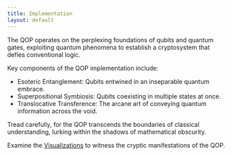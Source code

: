 ```yaml
---
title: Implementation
layout: default
---
```


The QOP operates on the perplexing foundations of qubits and quantum gates, exploiting quantum phenomena to establish a cryptosystem that defies conventional logic.

Key components of the QOP implementation include:
- Esoteric Entanglement: Qubits entwined in an inseparable quantum embrace.
- Superpositional Symbiosis: Qubits coexisting in multiple states at once.
- Translocative Transference: The arcane art of conveying quantum information across the void.

Tread carefully, for the QOP transcends the boundaries of classical understanding, lurking within the shadows of mathematical obscurity.

Examine the [Visualizations](visualizations.md) to witness the cryptic manifestations of the QOP.
